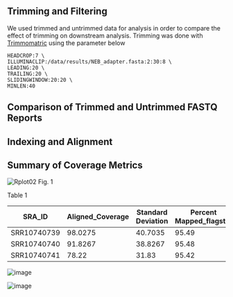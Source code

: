## Trimming and Filtering
We used trimmed and untrimmed data for analysis in order to compare the effect of trimming on downstream analysis. Trimming was done with [Trimmomatric](http://www.usadellab.org/cms/?page=trimmomatic) using the parameter below 

```
HEADCROP:7 \
ILLUMINACLIP:/data/results/NEB_adapter.fasta:2:30:8 \
LEADING:20 \
TRAILING:20 \
SLIDINGWINDOW:20:20 \
MINLEN:40
```

## Comparison of Trimmed and Untrimmed FASTQ Reports
## Indexing and Alignment
## Summary of Coverage Metrics
![Rplot02](https://user-images.githubusercontent.com/71617037/155406141-13dd3dcb-62ea-44b7-93c8-a50e985bd52b.png)
                                                                                                         Fig. 1




Table 1

| SRA_ID | Aligned_Coverage | Standard Deviation | Percent Mapped_flagstat | Raw_Coverage |
|--------| -----------------| -------------------| ----------------------- | -------------|
|SRR10740739| 98.0275       |     40.7035        |         95.49           | 5.212        |
|SRR10740740| 91.8267      |      38.8267        |         95.48           | 4.869        |
|SRR10740741| 78.22         |     31.83          |         95.42           | 4.15         |



![image](https://user-images.githubusercontent.com/71617037/155443485-8fe5adb7-fc4c-4654-96cb-4d1a44a03df7.png)


![image](https://user-images.githubusercontent.com/71617037/155406710-23a3c063-e8f1-4684-bf31-a6f4e55965e2.png)

